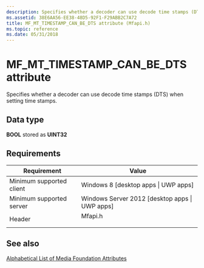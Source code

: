 ```yaml
---
description: Specifies whether a decoder can use decode time stamps (DTS) when setting time stamps.
ms.assetid: 38E6AA56-EE38-48D5-92F1-F29ABB2C7A72
title: MF_MT_TIMESTAMP_CAN_BE_DTS attribute (Mfapi.h)
ms.topic: reference
ms.date: 05/31/2018
---
```


# MF\_MT\_TIMESTAMP\_CAN\_BE\_DTS attribute

Specifies whether a decoder can use decode time stamps (DTS) when setting time stamps.

## Data type

**BOOL** stored as **UINT32**

## Requirements



| Requirement | Value |
|-------------------------------------|------------------------------------------------------------------------------------|
| Minimum supported client<br/> | Windows 8 \[desktop apps \| UWP apps\]<br/>                                  |
| Minimum supported server<br/> | Windows Server 2012 \[desktop apps \| UWP apps\]<br/>                        |
| Header<br/>                   | <dl> <dt>Mfapi.h</dt> </dl> |



## See also

<dl> <dt>

[Alphabetical List of Media Foundation Attributes](alphabetical-list-of-media-foundation-attributes.md)
</dt> </dl>

 

 




